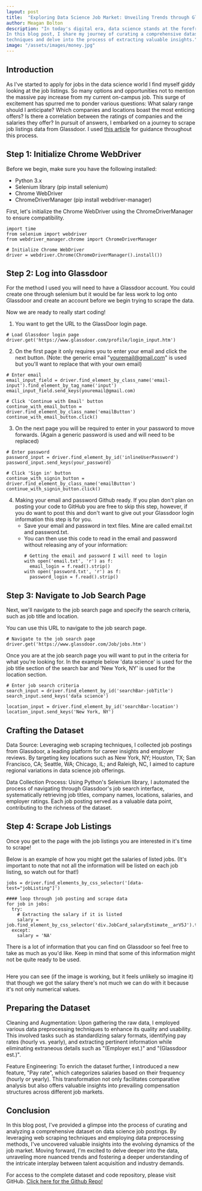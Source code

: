 ```yaml
---
layout: post
title:  "Exploring Data Science Job Market: Unveiling Trends through Glassdoor Scraping"
author: Meagan Bolton
description: "In today's digital era, data science stands at the forefront of innovation, driving decisions and shaping industries. 
In this blog post, I share my journey of curating a comprehensive dataset on data science job postings using web scraping 
techniques and delve into the process of extracting valuable insights."
image: "/assets/images/money.jpg"
---
```


## Introduction
As I've started to apply for jobs in the data science world I find myself giddy looking at the job listings. So many options 
and opportunities not to mention the massive pay increase from my current on-campus job. This surge of excitement has spurred 
me to ponder various questions: What salary range should I anticipate?
Which companies and locations boast the most enticing offers? Is there a correlation between the ratings of companies and the 
salaries they offer? In pursuit of answers, I embarked on a journey to scrape job listings data from Glassdoor. I used <a href = "https://data-ox.com/how-to-scrape-glassdoor" target="_blank">this article</a> for guidance throughout this process.

## Step 1: Initialize Chrome WebDriver
Before we begin, make sure you have the following installed:

* Python 3.x
* Selenium library (pip install selenium)
* Chrome WebDriver
* ChromeDriverManager (pip install webdriver-manager)

First, let's initialize the Chrome WebDriver using the ChromeDriverManager to ensure compatibility.

```{python}
import time
from selenium import webdriver
from webdriver_manager.chrome import ChromeDriverManager

# Initialize Chrome WebDriver
driver = webdriver.Chrome(ChromeDriverManager().install())
```

## Step 2: Log into Glassdoor
For the method I used you will need to have a Glassdoor account. You could create one through selenium but it would be 
far less work to log onto Glassdoor and create an account before we begin trying to scrape the data.

Now we are ready to really start coding!
1. You want to get the URL to the GlassDoor login page.
```{python}
# Load Glassdoor login page
driver.get('https://www.glassdoor.com/profile/login_input.htm')
```
2. On the first page it only requires you to enter your email and click the next button. (Note: the generic email "youremail@gmail.com" is used but
you'll want to replace that with your own email)
```{python}
# Enter email
email_input_field = driver.find_element_by_class_name('email-input').find_element_by_tag_name('input')
email_input_field.send_keys(youremail@gmail.com)

# Click 'Continue with Email' button
continue_with_email_button = driver.find_element_by_class_name('emailButton')
continue_with_email_button.click()
```
3. On the next page you will be required to enter in your password to move forwards. (Again a generic password is used and will
   need to be replaced)
```{python}
# Enter password
password_input = driver.find_element_by_id('inlineUserPassword')
password_input.send_keys(your_password)

# Click 'Sign in' button
continue_with_signin_button = driver.find_element_by_class_name('emailButton')
continue_with_signin_button.click()
```
4. Making your email and password Github ready. If you plan don't plan on posting your code to GitHub you are free to skip this
   step, however, if you do want to post this and don't want to give out your Glassdoor login information this step is for you.
   - Save your email and password in text files. Mine are called email.txt and password.txt.
   - You can then use this code to read in the email and password without releasing any of your information:
     ```{python}
     # Getting the email and password I will need to login
     with open('email.txt', 'r') as f:
       email_login = f.read().strip()
     with open('password.txt', 'r') as f:
       password_login = f.read().strip()
     ```

## Step 3: Navigate to Job Search Page
Next, we'll navigate to the job search page and specify the search criteria, such as job title and location.

You can use this URL to navigate to the job search page.
```{python}
# Navigate to the job search page
driver.get('https://www.glassdoor.com/Job/jobs.htm')
```
Once you are at the job search page you will want to put in the criteria for what you're looking for.
In the example below 'data science' is used for the job title section of the search bar and 'New York, NY' is used for
the location section.
```{python}
# Enter job search criteria
search_input = driver.find_element_by_id('searchBar-jobTitle')
search_input.send_keys('data science')

location_input = driver.find_element_by_id('searchBar-location')
location_input.send_keys('New York, NY')
```
## Crafting the Dataset
Data Source: Leveraging web scraping techniques, I collected job postings from Glassdoor, a leading platform for career 
insights and employer reviews. By targeting key locations such as New York, NY; Houston, TX; San Francisco, CA; Seattle, WA; 
Chicago, IL; and Raleigh, NC, I aimed to capture regional variations in data science job offerings.

Data Collection Process: Using Python's Selenium library, I automated the process of navigating through Glassdoor's job 
search interface, systematically retrieving job titles, company names, locations, salaries, and employer ratings. Each 
job posting served as a valuable data point, contributing to the richness of the dataset.

## Step 4: Scrape Job Listings
Once you get to the page with the job listings you are interested in it's time to scrape!

Below is an example of how you might get the salaries of listed jobs. (It's important to note that not all the information
will be listed on each job listing, so watch out for that!)
```{python}
jobs = driver.find_elements_by_css_selector('[data-test="jobListing"]')

#### loop through job posting and scrape data
for job in jobs:
  try:
    # Extracting the salary if it is listed
    salary = job.find_element_by_css_selector('div.JobCard_salaryEstimate__arV5J').text
  except:
    salary = 'NA'  
```

There is a lot of information that you can find on Glassdoor so feel free to take as much as you'd like. Keep in mind that
some of this information might not be quite ready to be used.

<img src="{{site.url}}/{{site.baseurl}}/assets/images/NY_data_screenshot.png" alt=""/>

Here you can see (if the image is working, but it feels unlikely so imagine it) that though we got the salary there's not much we can do with it because it's not only numerical values.

## Preparing the Dataset
Cleaning and Augmentation: Upon gathering the raw data, I employed various data preprocessing techniques to enhance its 
quality and usability. This involved tasks such as standardizing salary formats, identifying pay rates (hourly vs. yearly), 
and extracting pertinent information while eliminating extraneous details such as "(Employer est.)" and "(Glassdoor est.)".

Feature Engineering: To enrich the dataset further, I introduced a new feature, "Pay rate", which categorizes salaries based 
on their frequency (hourly or yearly). This transformation not only facilitates comparative analysis but also offers 
valuable insights into prevailing compensation structures across different job markets.


## Conclusion
In this blog post, I've provided a glimpse into the process of curating and analyzing a comprehensive dataset on data science job postings. By leveraging web scraping techniques and employing data preprocessing methods, I've uncovered valuable insights into the evolving dynamics of the job market. Moving forward, I'm excited to delve deeper into the data, unraveling more nuanced trends and fostering a deeper understanding of the intricate interplay between talent acquisition and industry demands.

For access to the complete dataset and code repository, please visit GitHub. <a href = "https://github.com/meaganbolton/-Unveiling-Insights-Exploring-Data-Science-Job-Market-Dynamics.git" target="_blank">Click here for the Github Repo!</a>
